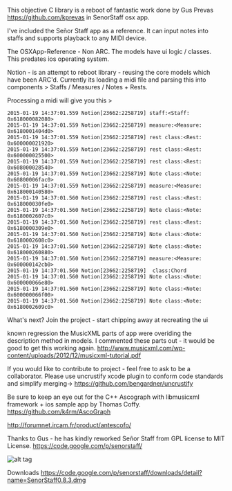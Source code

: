 
This objective C library is a reboot of fantastic work done by Gus Prevas
https://github.com/kprevas in SenorStaff osx app. 

I've included the Señor Staff app as a reference. 
It can input notes into staffs and supports playback to any MIDI device.


The OSXApp-Reference - Non ARC. 
The models have ui logic / classes. This predates ios operating system.

Notion - is an attempt to reboot library - reusing the core models which have been ARC'd.
Currently its loading a midi file and parsing this into components > 
Staffs / Measures / Notes + Rests.

Processing a midi will give you this > 

	2015-01-19 14:37:01.559 Notion[23662:2258719] staff:<Staff: 0x618000082080>
	2015-01-19 14:37:01.559 Notion[23662:2258719] measure:<Measure: 0x6180001404d0>
	2015-01-19 14:37:01.559 Notion[23662:2258719] rest class:<Rest: 0x600000021920>
	2015-01-19 14:37:01.559 Notion[23662:2258719] rest class:<Rest: 0x600000025500>
	2015-01-19 14:37:01.559 Notion[23662:2258719] rest class:<Rest: 0x608000028540>
	2015-01-19 14:37:01.559 Notion[23662:2258719] Note class:<Note: 0x60800006fac0>
	2015-01-19 14:37:01.559 Notion[23662:2258719] measure:<Measure: 0x618000140580>
	2015-01-19 14:37:01.560 Notion[23662:2258719] rest class:<Rest: 0x618000030fe0>
	2015-01-19 14:37:01.560 Notion[23662:2258719] Note class:<Note: 0x6180002607c0>
	2015-01-19 14:37:01.560 Notion[23662:2258719] rest class:<Rest: 0x6180000309e0>
	2015-01-19 14:37:01.560 Notion[23662:2258719] Note class:<Note: 0x6180002608c0>
	2015-01-19 14:37:01.560 Notion[23662:2258719] Note class:<Note: 0x618000260880>
	2015-01-19 14:37:01.560 Notion[23662:2258719] measure:<Measure: 0x600000142cb0>
	2015-01-19 14:37:01.560 Notion[23662:2258719]  class:Chord
	2015-01-19 14:37:01.560 Notion[23662:2258719] Note class:<Note: 0x600000066e80>
	2015-01-19 14:37:01.560 Notion[23662:2258719] Note class:<Note: 0x600000066f00>
	2015-01-19 14:37:01.560 Notion[23662:2258719] Note class:<Note: 0x6180002609c0>


What's next? 
Join the project - start chipping away at recreating the ui


known regression
the MusicXML parts of app were overiding the description method in models. 
I commented these parts out - it would be good to get this working again. 
http://www.musicxml.com/wp-content/uploads/2012/12/musicxml-tutorial.pdf


If you would like to contribute to project - feel free to ask to be a collaborator. 
Please use uncrustify xcode plugin to conform code standards and simplify merging->
https://github.com/bengardner/uncrustify


Be sure to keep an eye out for the C++ Ascograph with libmusicxml framework + ios sample app by Thomas Coffy.
https://github.com/k4rm/AscoGraph

http://forumnet.ircam.fr/product/antescofo/



Thanks to Gus - he has kindly reworked Señor Staff from GPL license to 
MIT License. https://code.google.com/p/senorstaff/



![alt tag](https://raw.githubusercontent.com/johndpope/notion/master/OSXApp-Reference/img.png)

Downloads
https://code.google.com/p/senorstaff/downloads/detail?name=SenorStaff0.8.3.dmg

